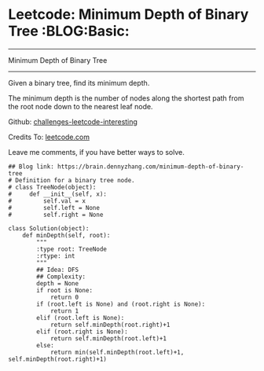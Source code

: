 # Leetcode: Minimum Depth of Binary Tree     :BLOG:Basic:


---

Minimum Depth of Binary Tree  

---

Given a binary tree, find its minimum depth.  

The minimum depth is the number of nodes along the shortest path from the root node down to the nearest leaf node.  

Github: [challenges-leetcode-interesting](https://github.com/DennyZhang/challenges-leetcode-interesting/tree/master/minimum-depth-of-binary-tree)  

Credits To: [leetcode.com](https://leetcode.com/problems/minimum-depth-of-binary-tree/description/)  

Leave me comments, if you have better ways to solve.  

    ## Blog link: https://brain.dennyzhang.com/minimum-depth-of-binary-tree
    # Definition for a binary tree node.
    # class TreeNode(object):
    #     def __init__(self, x):
    #         self.val = x
    #         self.left = None
    #         self.right = None
    
    class Solution(object):
        def minDepth(self, root):
            """
            :type root: TreeNode
            :rtype: int
            """
            ## Idea: DFS
            ## Complexity:
            depth = None
            if root is None:
                return 0
            if (root.left is None) and (root.right is None):
                return 1
            elif (root.left is None):
                return self.minDepth(root.right)+1
            elif (root.right is None):
                return self.minDepth(root.left)+1
            else:
                return min(self.minDepth(root.left)+1, self.minDepth(root.right)+1)
